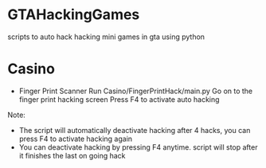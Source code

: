 # GTAHackingGames
scripts to auto hack hacking mini games in gta using python

# Casino
- Finger Print Scanner
Run Casino/FingerPrintHack/main.py
Go on to the finger print hacking screen
Press F4 to activate auto hacking

Note:
- The script will automatically deactivate hacking after 4 hacks, you can press F4 to activate hacking again
- You can deactivate hacking by pressing F4 anytime. script will stop after it finishes the last on going hack
